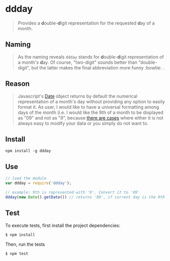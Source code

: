 # ddday
> Provides a **d**ouble-**d**igit representation for the requested **d**ay of a month.

## Naming
> As the naming reveals `ddday` stands for **d**ouble-**d**igit representation of a month's **d**ay. Of course, "two-digit" sounds better than "double-digit", but the latter makes the final abbreviation more funny :bowtie: .

## Reason
> Javascript's [Date](https://developer.mozilla.org/en-US/docs/Web/JavaScript/Reference/Global_Objects/Date) object returns by default the numerical representation of a month's day without providing any option to easily format it. As user, I would like to have a universal formatting among days of the month (i.e. I would like the 9th of a month to be displayed as "09" and not as "9", because [there are cases](https://github.com/anniversaries/greek-namedays/blob/master/namedays.js) where either it is not always easy to modify your data or you simply do not want to.

## Install
```
npm install -g ddday
```

## Use
```javascript
// load the module
var ddday = require('ddday');

// example: 9th is represented with '9'. Convert it to '09'
ddday(new Date().getDate()) // returns '09', if current day is the 9th of the month
```

## Test
To execute tests, first install the project dependencies:

```
$ npm install
```

Then, run the tests
```
$ npm test
```
